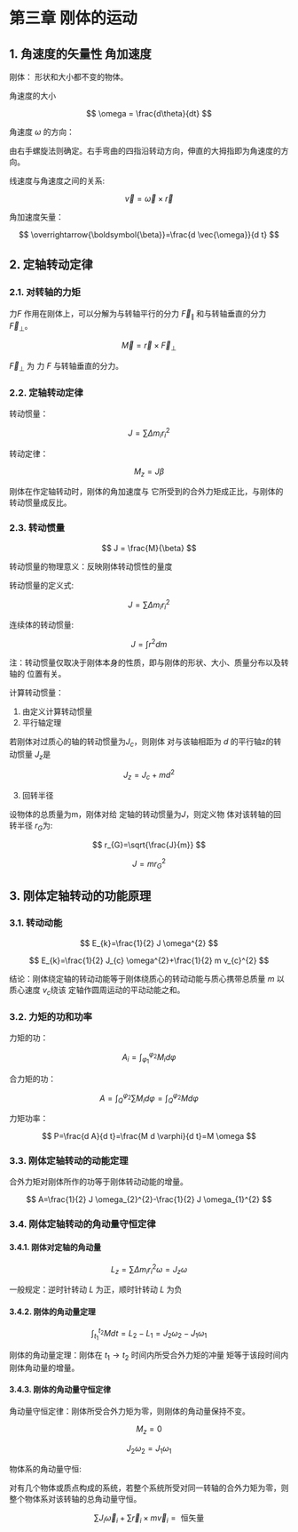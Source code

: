 第三章 刚体的运动
===

## 1. 角速度的矢量性 角加速度

刚体： 形状和大小都不变的物体。

角速度的大小

$$
\omega = \frac{d\theta}{dt}
$$

角速度 $\omega$ 的方向：

由右手螺旋法则确定。右手弯曲的四指沿转动方向，伸直的大拇指即为角速度的方向。

线速度与角速度之间的关系:

$$
\vec{v}=\vec{\omega} \times \vec{r}
$$

角加速度矢量：

$$
\overrightarrow{\boldsymbol{\beta}}=\frac{d \vec{\omega}}{d t}
$$

## 2. 定轴转动定律

### 2.1. 对转轴的力矩

力$F$ 作用在刚体上，可以分解为与转轴平行的分力 $\vec{F}_{\parallel}$ 和与转轴垂直的分力 $\vec{F}_{\perp}$。

$$
\vec{M}=\vec{r} \times \vec{F}_{\perp}
$$

$\vec{F}_{\perp}$ 为 力 $F$ 与转轴垂直的分力。

### 2.2. 定轴转动定律

转动惯量：

$$
J=\sum \Delta m_{i} r_{i}^{2}
$$

转动定律：

$$
M_{z}=J \beta
$$

刚体在作定轴转动时，刚体的角加速度与 它所受到的合外力矩成正比，与刚体的转动惯量成反比。

### 2.3. 转动惯量

$$
J = \frac{M}{\beta}
$$

转动惯量的物理意义：反映刚体转动惯性的量度

转动惯量的定义式:

$$
J=\sum \Delta m_{i} r_{i}^{2}
$$

连续体的转动惯量:

$$
J=\int r^{2} d m
$$

注：转动惯量仅取决于刚体本身的性质，即与刚体的形状、大小、质量分布以及转轴的 位置有关。

计算转动惯量：

1. 由定义计算转动惯量
2. 平行轴定理

若刚体对过质心的轴的转动惯量为$J_c$，则刚体 对与该轴相距为 $d$ 的平行轴z的转动惯量 $J_z$是

$$
J_z = J_c + md^2
$$

3. 回转半径

设物体的总质量为m，刚体对给 定轴的转动惯量为$J$，则定义物 体对该转轴的回转半径 $r_G$为:

$$
r_{G}=\sqrt{\frac{J}{m}}
$$

$$
J=m r_{G}^{2}
$$

## 3. 刚体定轴转动的功能原理

### 3.1. 转动动能

$$
E_{k}=\frac{1}{2} J \omega^{2}
$$

$$
E_{k}=\frac{1}{2} J_{c} \omega^{2}+\frac{1}{2} m v_{c}^{2}
$$

结论：刚体绕定轴的转动动能等于刚体绕质心的转动动能与质心携带总质量 $m$ 以质心速度 $v_c$绕该 定轴作圆周运动的平动动能之和。

### 3.2. 力矩的功和功率

力矩的功：

$$
A_{i}=\int_{\varphi_{1}}^{\varphi_{2}} M_{i} d \varphi
$$

合力矩的功：

$$
A=\int_{Q}^{\varphi_{2}} \sum M_{i} d \varphi=\int_{Q}^{\varphi_{2}} M d \varphi
$$

力矩功率：

$$
P=\frac{d A}{d t}=\frac{M d \varphi}{d t}=M \omega
$$

### 3.3. 刚体定轴转动的动能定理

合外力矩对刚体所作的功等于刚体转动动能的增量。

$$
A=\frac{1}{2} J \omega_{2}^{2}-\frac{1}{2} J \omega_{1}^{2}
$$

### 3.4. 刚体定轴转动的角动量守恒定律

#### 3.4.1. 刚体对定轴的角动量

$$
L_{z}=\sum \Delta m_{i} r_{i}^{2} \omega=J_{z} \omega
$$

一般规定：逆时针转动 $L$ 为正，顺时针转动 $L$ 为负

#### 3.4.2. 刚体的角动量定理

$$
\int_{t_{1}}^{t_{2}} M d t=L_{2}-L_{1}=J_{2} \omega_{2} -J_{1} \omega_{1}
$$

刚体的角动量定理：刚体在 $t_1 \to t_2$ 时间内所受合外力矩的冲量 矩等于该段时间内刚体角动量的增量。

#### 3.4.3. 刚体的角动量守恒定律

角动量守恒定律：刚体所受合外力矩为零，则刚体的角动量保持不变。

$$
M_z = 0
$$

$$
J_2 \omega_2 = J_1 \omega_1
$$

物体系的角动量守恒:

对有几个物体或质点构成的系统，若整个系统所受对同一转轴的合外力矩为零，则整个物体系对该转轴的总角动量守恒。

$$
\sum J_{i} \vec{\omega}_{i}+\sum \vec{r}_{i} \times m \vec{v}_{i}=\text { 恒矢量 }
$$
